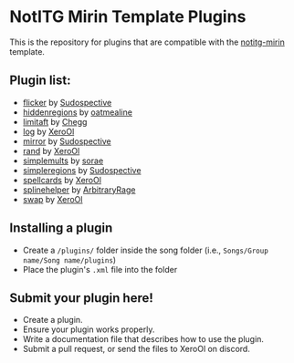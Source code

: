 # NotITG Mirin Template Plugins
This is the repository for plugins that are compatible with the [notitg-mirin](https://github.com/XeroOl/notitg-mirin/) template.

## Plugin list:
* [flicker](flicker.md) by [Sudospective](https://github.com/Sudospective/)
* [hiddenregions](hiddenregions.md) by [oatmealine](https://github.com/oatmealine/)
* [limitaft](limitaft.md) by [Chegg](https://github.com/ChocoboGamer/)
* [log](log.md) by [XeroOl](https://github.com/XeroOl/)
* [mirror](mirror.md) by [Sudospective](https://github.com/Sudospective/)
* [rand](rand.md) by [XeroOl](https://github.com/XeroOl/)
* [simplemults](simplemults.md) by [sorae](https://github.com/soraeee)
* [simpleregions](simpleregions.md) by [Sudospective](https://github.com/Sudospective/)
* [spellcards](spellcards.md) by [XeroOl](https://github.com/XeroOl/)
* [splinehelper](splinehelper.md) by [ArbitraryRage](https://github.com/Arbitrary-Rage/)
* [swap](swap.md) by [XeroOl](https://github.com/XeroOl/)

## Installing a plugin
* Create a `/plugins/` folder inside the song folder (i.e., `Songs/Group name/Song name/plugins`)
* Place the plugin's `.xml` file into the folder

## Submit your plugin here!
* Create a plugin.
* Ensure your plugin works properly.
* Write a documentation file that describes how to use the plugin.
* Submit a pull request, or send the files to XeroOl on discord.
